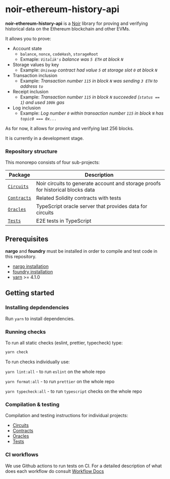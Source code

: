 # noir-ethereum-history-api

**noir-ethereum-history-api** is a [Noir](https://noir-lang.org) library for proving and verifying historical data on the Ethereum blockchain and other EVMs.

It allows you to prove:

- Account state
  - `balance`, `nonce`, `codeHash`, `storageRoot`
  - Exmaple: _`Vitalik's` balance was `5 ETH` at block `N`_
- Storage values by key
  - Example: _`Uniswap` contract had value `5` at storage slot `0` at block `N`_
- Transaction inclusion
  - Example: _Transaction number `115` in block `N` was sending `3 ETH` to address `to`_
- Receipt inclusion
  - Example: _Transaction number `115` in block `N` succeeded (`status == 1`) and used `100k` gas_
- Log inclusion
  - Example: _Log number `0` within transaction number `115` in block `N` has `topic0 === 0x...`_

As for now, it allows for proving and verifying last 256 blocks.

It is currently in a development stage.

### Repository structure

This monorepo consists of four sub-projects:

| Package                                          | Description                                                                     |
| ------------------------------------------------ | ------------------------------------------------------------------------------- |
| [`Circuits`](ethereum_history_api/circuits/lib/) | Noir circuits to generate account and storage proofs for historical blocks data |
| [`Contracts`](ethereum_history_api/contracts/)   | Related Solidity contracts with tests                                           |
| [`Oracles`](ethereum_history_api/oracles/)       | TypeScript oracle server that provides data for circuits                        |
| [`Tests`](ethereum_history_api/tests/)           | E2E tests in TypeScript                                                         |

## Prerequisites

**nargo** and **foundry** must be installed in order to compile and test code in this repository.

- [nargo installation](https://noir-lang.org/docs/getting_started/installation/)
- [foundry installation](https://book.getfoundry.sh/getting-started/installation)
- [yarn](https://yarnpkg.com) >= 4.1.0

## Getting started

### Installing depdendencies

Run `yarn` to install dependencies.

### Running checks

To run all static checks (eslint, prettier, typecheck) type:

```sh
yarn check
```

To run checks individually use:

`yarn lint:all` - to run `eslint` on the whole repo

`yarn format:all` - to run `prettier` on the whole repo

`yarn typecheck:all` - to run `typescript` checks on the whole repo

### Compilation & testing

Compilation and testing instructions for individual projects:

- [Circuits](ethereum_history_api/circuits/lib/README.md#compilation)
- [Contracts](ethereum_history_api/contracts/README.md#build)
- [Oracles](ethereum_history_api/oracles/README.md)
- [Tests](ethereum_history_api/tests/README.md)

### CI workflows

We use Github actions to run tests on CI. For a detailed description of what does each workflow do consult [Workflow Docs](./.github/workflows/README.md)
